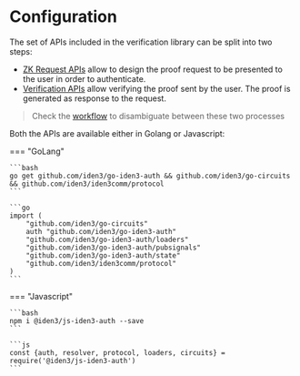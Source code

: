# Configuration

The set of APIs included in the verification library can be split into two steps:

- [ZK Request APIs](./request-api-guide.md) allow to design the proof request to be presented to the user in order to authenticate.
- [Verification APIs](./verification-api-guide.md) allow verifying the proof sent by the user. The proof is generated as response to the request. 

> Check the [workflow](./verifier-library-intro.md) to disambiguate between these two processes

Both the APIs are available either in Golang or Javascript:

=== "GoLang"

    ```bash
    go get github.com/iden3/go-iden3-auth && github.com/iden3/go-circuits && github.com/iden3/iden3comm/protocol
    ```

    ```go
    import (
        "github.com/iden3/go-circuits"
        auth "github.com/iden3/go-iden3-auth"
        "github.com/iden3/go-iden3-auth/loaders"
        "github.com/iden3/go-iden3-auth/pubsignals"
        "github.com/iden3/go-iden3-auth/state"
        "github.com/iden3/iden3comm/protocol"
    )
    ```       

=== "Javascript"

    ```bash
    npm i @iden3/js-iden3-auth --save
    ```

    ```js
    const {auth, resolver, protocol, loaders, circuits} = require('@iden3/js-iden3-auth')
    ```
